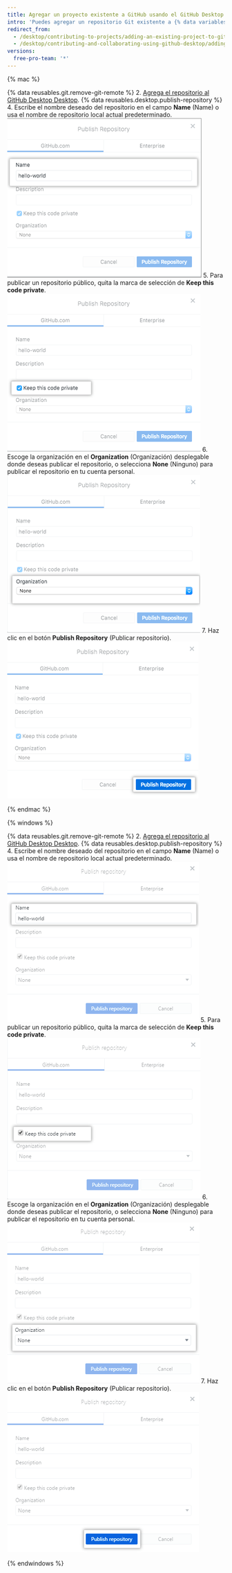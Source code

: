 ```yaml
---
title: Agregar un proyecto existente a GitHub usando el GitHub Desktop
intro: 'Puedes agregar un repositorio Git existente a {% data variables.product.prodname_dotcom %} usando {% data variables.product.prodname_desktop %}.'
redirect_from:
  - /desktop/contributing-to-projects/adding-an-existing-project-to-github-using-github-desktop
  - /desktop/contributing-and-collaborating-using-github-desktop/adding-an-existing-project-to-github-using-github-desktop
versions:
  free-pro-team: '*'
---
```


{% mac %}

{% data reusables.git.remove-git-remote %}
2. [Agrega el repositorio al GitHub Desktop Desktop](/desktop/guides/contributing-to-projects/adding-a-repository-from-your-local-computer-to-github-desktop/).
{% data reusables.desktop.publish-repository %}
4. Escribe el nombre deseado del repositorio en el campo **Name** (Name) o usa el nombre de repositorio local actual predeterminado. ![El campo Name (Nombre)](/assets/images/help/desktop/publish-repository-name-mac.png)
5. Para publicar un repositorio público, quita la marca de selección de **Keep this code private**. ![Marca la casilla de verificación privada de este código](/assets/images/help/desktop/publish-repository-private-checkbox-mac.png)
6. Escoge la organización en el **Organization** (Organización) desplegable donde deseas publicar el repositorio, o selecciona **None** (Ninguno) para publicar el repositorio en tu cuenta personal. ![Desplegable de la organización](/assets/images/help/desktop/publish-repository-org-dropdown-mac.png)
7. Haz clic en el botón **Publish Repository** (Publicar repositorio). ![El botón Publish repository (Publicar repositorio) en el cuadro de diálogo Publish Repository (Publicar repositorio)](/assets/images/help/desktop/publish-repository-dialog-button-mac.png)

{% endmac %}

{% windows %}

{% data reusables.git.remove-git-remote %}
2. [Agrega el repositorio al GitHub Desktop Desktop](/desktop/guides/contributing-to-projects/adding-a-repository-from-your-local-computer-to-github-desktop/).
{% data reusables.desktop.publish-repository %}
4. Escribe el nombre deseado del repositorio en el campo **Name** (Name) o usa el nombre de repositorio local actual predeterminado. ![El campo Name (Nombre)](/assets/images/help/desktop/publish-repository-name-win.png)
5. Para publicar un repositorio público, quita la marca de selección de **Keep this code private**. ![Marca la casilla de verificación privada de este código](/assets/images/help/desktop/publish-repository-private-checkbox-win.png)
6. Escoge la organización en el **Organization** (Organización) desplegable donde deseas publicar el repositorio, o selecciona **None** (Ninguno) para publicar el repositorio en tu cuenta personal. ![Desplegable de la organización](/assets/images/help/desktop/publish-repository-org-dropdown-win.png)
7. Haz clic en el botón **Publish Repository** (Publicar repositorio). ![El botón Publish repository (Publicar repositorio) en el cuadro de diálogo Publish repository (Publicar repositorio)](/assets/images/help/desktop/publish-repository-dialog-button-win.png)

{% endwindows %}
